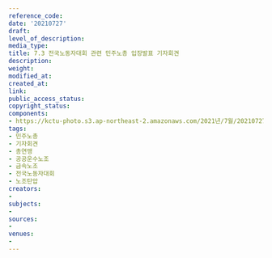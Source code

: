 ```yaml
---
reference_code: 
date: '20210727'
draft: 
level_of_description: 
media_type: 
title: 7.3 전국노동자대회 관련 민주노총 입장발표 기자회견
description: 
weight: 
modified_at: 
created_at: 
link: 
public_access_status: 
copyright_status: 
components:
- https://kctu-photo.s3.ap-northeast-2.amazonaws.com/2021년/7월/20210727-7.3+전국노동자대회+관련+민주노총+입장발표+기자회견_민주노총_기자회견_총연맹_공공운수노조_금속노조_전국노동자대회_노조탄압/_1D20374.jpg
tags:
- 민주노총
- 기자회견
- 총연맹
- 공공운수노조
- 금속노조
- 전국노동자대회
- 노조탄압
creators:
- 
subjects:
- 
sources:
- 
venues:
- 
---
```

